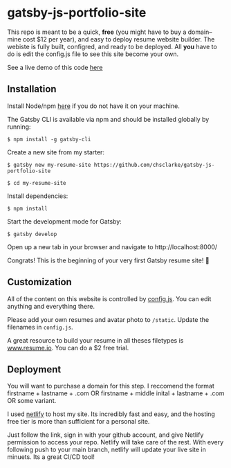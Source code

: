 # gatsby-js-portfolio-site

This repo is meant to be a quick, **free** (you might have to buy a domain–mine cost $12 per year), and easy to deploy resume website builder. The webiste is fully built, configred, and ready to be deployed. All **you** have to do is edit the config.js file to see this site become your own.

See a live demo of this code [here](https://www.chaseclarke.com)

## Installation

Install Node/npm [here](https://www.npmjs.com/get-npm) if you do not have it on your machine.

The Gatsby CLI is available via npm and should be installed globally by running:

`$ npm install -g gatsby-cli`

Create a new site from my starter:

`$ gatsby new my-resume-site https://github.com/chsclarke/gatsby-js-portfolio-site`

`$ cd my-resume-site`

Install dependencies:

`$ npm install`

Start the development mode for Gatsby:

`$ gatsby develop`

Open up a new tab in your browser and navigate to http://localhost:8000/

Congrats! This is the beginning of your very first Gatsby resume site! 🎉

## Customization

All of the content on this website is controlled by [config.js](https://github.com/chsclarke/gatsby-js-portfolio-site/blob/master/config.js). You can edit anything and everything there.

Please add your own resumes and avatar photo to `/static`. Update the filenames in `config.js`.

A great resource to build your resume in all theses filetypes is www.resume.io. You can do a $2 free trial.

## Deployment

You will want to purchase a domain for this step. I reccomend the format firstname + lastname + .com OR firstname + middle inital + lastname + .com OR some variant.

I used [netlify](https://www.netlify.com/) to host my site. Its incredibly fast and easy, and the hosting free tier is more than sufficient for a personal site.

Just follow the link, sign in with your github account, and give Netlify permission to access your repo. Netlify will take care of the rest. With every following push to your main branch, netlify will update your live site in minuets. Its a great CI/CD tool!